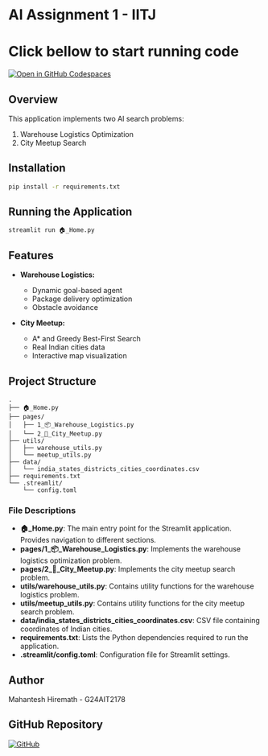 # AI Assignment 1 - IITJ


# Click bellow to start running code 

[![Open in GitHub Codespaces](https://github.com/codespaces/badge.svg)](https://codespaces.new/mahanteshimath/AI_ASSIGNMENT1?quickstart=1)

## Overview
This application implements two AI search problems:
1. Warehouse Logistics Optimization
2. City Meetup Search

## Installation
```bash
pip install -r requirements.txt
```

## Running the Application
```bash
streamlit run 🏠_Home.py
```

## Features
- **Warehouse Logistics:**
  - Dynamic goal-based agent
  - Package delivery optimization
  - Obstacle avoidance

- **City Meetup:**
  - A* and Greedy Best-First Search
  - Real Indian cities data
  - Interactive map visualization

## Project Structure
```
.
├── 🏠_Home.py
├── pages/
│   ├── 1_📦_Warehouse_Logistics.py
│   └── 2_🤝_City_Meetup.py
├── utils/
│   ├── warehouse_utils.py
│   └── meetup_utils.py
├── data/
│   └── india_states_districts_cities_coordinates.csv
├── requirements.txt
└── .streamlit/
    └── config.toml
```

### File Descriptions

- **🏠_Home.py**: The main entry point for the Streamlit application. Provides navigation to different sections.
- **pages/1_📦_Warehouse_Logistics.py**: Implements the warehouse logistics optimization problem.
- **pages/2_🤝_City_Meetup.py**: Implements the city meetup search problem.
- **utils/warehouse_utils.py**: Contains utility functions for the warehouse logistics problem.
- **utils/meetup_utils.py**: Contains utility functions for the city meetup search problem.
- **data/india_states_districts_cities_coordinates.csv**: CSV file containing coordinates of Indian cities.
- **requirements.txt**: Lists the Python dependencies required to run the application.
- **.streamlit/config.toml**: Configuration file for Streamlit settings.

## Author
Mahantesh Hiremath - G24AIT2178

## GitHub Repository
[![GitHub](https://img.shields.io/badge/GitHub-Repository-blue?logo=github)](https://github.com/your-repo-link)